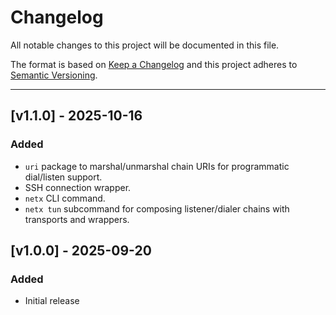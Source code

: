 # Changelog

All notable changes to this project will be documented in this file.

The format is based on [Keep a Changelog](https://keepachangelog.com/en/1.0.0/)
and this project adheres to [Semantic Versioning](https://semver.org/).

---

## [v1.1.0] - 2025-10-16

### Added

- `uri` package to marshal/unmarshal chain URIs for programmatic dial/listen support.
- SSH connection wrapper.
- `netx` CLI command.
- `netx tun` subcommand for composing listener/dialer chains with transports and wrappers.

## [v1.0.0] - 2025-09-20

### Added

- Initial release
